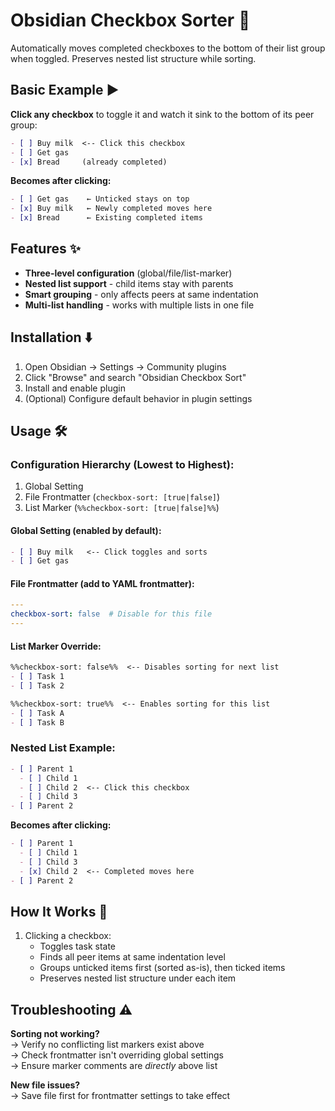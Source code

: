 # Obsidian Checkbox Sorter 🔄

Automatically moves completed checkboxes to the bottom of their list group when toggled. Preserves nested list structure while sorting.

## Basic Example ▶️
**Click any checkbox** to toggle it and watch it sink to the bottom of its peer group:

```markdown
- [ ] Buy milk  <-- Click this checkbox
- [ ] Get gas
- [x] Bread     (already completed)
```

**Becomes after clicking:**
```markdown
- [ ] Get gas    ← Unticked stays on top
- [x] Buy milk   ← Newly completed moves here
- [x] Bread      ← Existing completed items
```

## Features ✨
- **Three-level configuration** (global/file/list-marker)
- **Nested list support** - child items stay with parents
- **Smart grouping** - only affects peers at same indentation
- **Multi-list handling** - works with multiple lists in one file

## Installation ⬇️
1. Open Obsidian → Settings → Community plugins
2. Click "Browse" and search "Obsidian Checkbox Sort"
3. Install and enable plugin
4. (Optional) Configure default behavior in plugin settings

## Usage 🛠️
### Configuration Hierarchy (Lowest to Highest):
1. Global Setting
2. File Frontmatter (`checkbox-sort: [true|false]`)
3. List Marker (`%%checkbox-sort: [true|false]%%`)

#### Global Setting (enabled by default):  
```markdown
- [ ] Buy milk   <-- Click toggles and sorts
- [ ] Get gas
```

#### File Frontmatter (add to YAML frontmatter):  
```yaml
---
checkbox-sort: false  # Disable for this file
---
```

#### List Marker Override:  
```markdown
%%checkbox-sort: false%%  <-- Disables sorting for next list
- [ ] Task 1
- [ ] Task 2

%%checkbox-sort: true%%  <-- Enables sorting for this list
- [ ] Task A
- [ ] Task B
```

### Nested List Example:  
```markdown
- [ ] Parent 1
  - [ ] Child 1
  - [ ] Child 2  <-- Click this checkbox
  - [ ] Child 3
- [ ] Parent 2
```

**Becomes after clicking:**
```markdown
- [ ] Parent 1
  - [ ] Child 1
  - [ ] Child 3
  - [x] Child 2  <-- Completed moves here
- [ ] Parent 2
```

## How It Works 🔧
1. Clicking a checkbox:
   - Toggles task state
   - Finds all peer items at same indentation level
   - Groups unticked items first (sorted as-is), then ticked items
   - Preserves nested list structure under each item

## Troubleshooting ⚠️
**Sorting not working?**  
→ Verify no conflicting list markers exist above  
→ Check frontmatter isn't overriding global settings  
→ Ensure marker comments are _directly_ above list  

**New file issues?**  
→ Save file first for frontmatter settings to take effect

